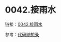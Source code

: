 # 0042.接雨水

链接：[0042.接雨水](https://leetcode.cn/problems/next-greater-element-ii/)

参考：[代码随想录](https://programmercarl.com/0042.接雨水.html)











